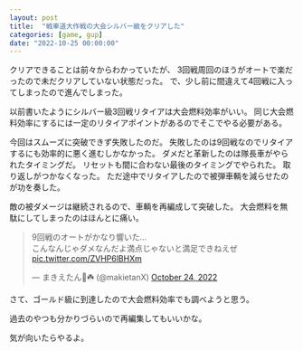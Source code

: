 ```yaml
---
layout: post
title:  "戦車道大作戦の大会シルバー級をクリアした"
categories: [game, gup]
date: "2022-10-25 00:00:00"
---
```


クリアできることは前々からわかっていたが、
3回戦周回のほうがオートで楽だったので未だクリアしていない状態だった。
で、少し前に間違えて4回戦に入ってしまったので進んでしまった。

以前書いたようにシルバー級3回戦リタイアは大会燃料効率がいい。
同じ大会燃料効率にするには一定のリタイアポイントがあるのでそこでやる必要がある。

今回はスムーズに突破できず失敗したのだ。
失敗したのは9回戦なのでリタイアするにも効率的に悪く進むしかなかった。
ダメだと革新したのは隊長車がやられたタイミングだ。
リセットも間に合わない最後のタイミングでやられた。
取り返しがつかなくなった。
ただ途中でリタイアしたので被弾車輌を減らせたのが功を奏した。

敵の被ダメージは継続されるので、車輌を再編成して突破した。
大会燃料を無駄にしてしまったのはほんとに痛い。

<blockquote class="twitter-tweet tw-align-center"><p lang="ja" dir="ltr">9回戦のオートがかなり響いた…<br>こんなんじゃダメなんだよ満点じゃないと満足できねえぜ <a href="https://t.co/ZVHP6lBHXm">pic.twitter.com/ZVHP6lBHXm</a></p>&mdash; まきえたん🥦☘️ (@makietanX) <a href="https://twitter.com/makietanX/status/1584540202785452032?ref_src=twsrc%5Etfw">October 24, 2022</a></blockquote> <script async src="https://platform.twitter.com/widgets.js" charset="utf-8"></script>

さて、ゴールド級に到達したので大会燃料効率でも調べようと思う。

過去のやつも分かりづらいので再編集してもいいかな。

気が向いたらやるよ。
